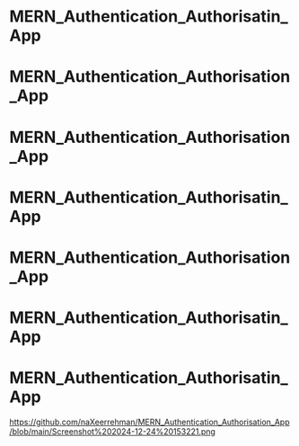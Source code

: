 ﻿# MERN_Authentication_Authorisatin_App
# MERN_Authentication_Authorisation_App
# MERN_Authentication_Authorisation_App
# MERN_Authentication_Authorisatin_App
# MERN_Authentication_Authorisation_App
# MERN_Authentication_Authorisatin_App
# MERN_Authentication_Authorisatin_App
https://github.com/naXeerrehman/MERN_Authentication_Authorisation_App/blob/main/Screenshot%202024-12-24%20153221.png
